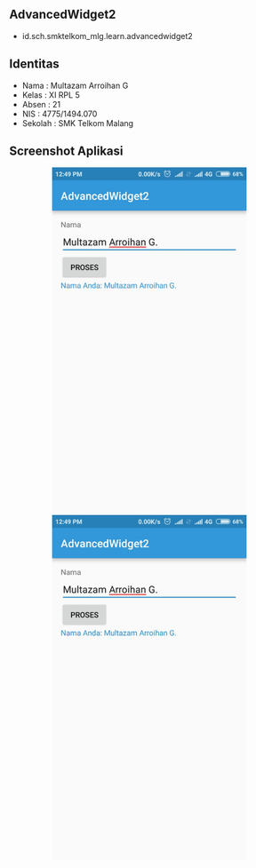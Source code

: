 ## AdvancedWidget2
* id.sch.smktelkom_mlg.learn.advancedwidget2

## Identitas
* Nama  : Multazam Arroihan G
* Kelas : XI RPL 5
* Absen : 21
* NIS   : 4775/1494.070
* Sekolah : SMK Telkom Malang

## Screenshot Aplikasi
<p align="center">
  <img src="https://github.com/rehanarroihan/AdvancedWidget2/blob/master/aw2.jpeg" width="350"/>
  <img src="https://github.com/rehanarroihan/AdvancedWidget2/blob/master/aw2.jpeg" width="350"/>
</p>



